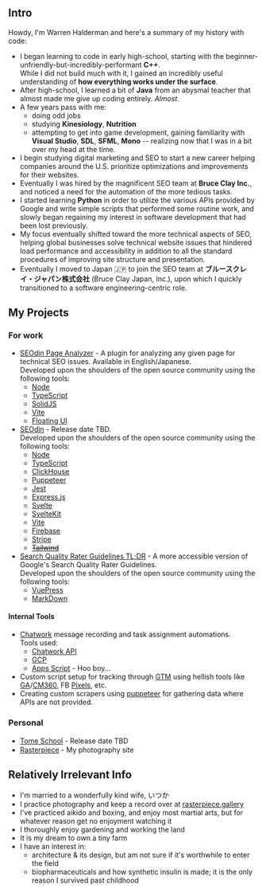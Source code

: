 <!--
**whalderman/whalderman** is a ✨ _special_ ✨ repository because its `README.md` (this file) appears on your GitHub profile.

Here are some ideas to get you started:

- 🔭 I’m currently working on ...
- 🌱 I’m currently learning ...
- 👯 I’m looking to collaborate on ...
- 🤔 I’m looking for help with ...
- 💬 Ask me about ...
- 📫 How to reach me: ...
- 😄 Pronouns: ...
- ⚡ Fun fact: ...
-->

## Intro

Howdy, I'm Warren Halderman and here's a summary of my history with code:
- I began learning to code in early high-school, starting with the beginner-unfriendly-but-incredibly-performant __C++__.  
While I did not build much with it, I gained an incredibly useful understanding of __how everything works under the surface__.
- After high-school, I learned a bit of __Java__ from an abysmal teacher that almost made me give up coding entirely. _Almost_.
- A few years pass with me:
  - doing odd jobs
  - studying __Kinesiology__, __Nutrition__
  - attempting to get into game development, gaining familiarity with __Visual Studio__, __SDL__, __SFML__, __Mono__ -- realizing now that I was in a bit over my head at the time.
- I begin studying digital marketing and SEO to start a new career helping companies around the U.S. prioritize optimizations and improvements for their websites.
- Eventually I was hired by the magnificent SEO team at __Bruce Clay Inc.__, and noticed a need for the automation of the more tedious tasks.
- I started learning __Python__ in order to utilize the various APIs provided by Google and write simple scripts that performed some routine work, and slowly began regaining my interest in software development that had been lost previously.
- My focus eventually shifted toward the more technical aspects of SEO, helping global businesses solve technical website issues that hindered load performance and accessibility in addition to all the standard procedures of improving site structure and presentation.
- Eventually I moved to Japan 🇯🇵 to join the SEO team at __ブルースクレイ・ジャパン株式会社__ (Bruce Clay Japan, Inc.), upon which I quickly transitioned to a software engineering-centric role.

## My Projects

### For work

- [SEOdin Page Analyzer][1] - A plugin for analyzing any given page for technical SEO issues. Available in English/Japanese.  
  Developed upon the shoulders of the open source community using the following tools:
  - [Node][2]
  - [TypeScript][3]
  - [SolidJS][4]
  - [Vite][5]
  - [Floating UI][6]
- [SEOdin]() - Release date TBD.  
  Developed upon the shoulders of the open source community using the following tools:
  - [Node][2]
  - [TypeScript][3]
  - [ClickHouse][7]
  - [Puppeteer][8]
  - [Jest][9]
  - [Express.js][10]
  - [Svelte][11]
  - [SvelteKit][12]
  - [Vite][5]
  - [Firebase][13]
  - [Stripe][14]
  - ~~[Tailwind][15]~~
- [Search Quality Rater Guidelines TL;DR][102] - A more accessible version of Google's Search Quality Rater Guidelines.  
  Developed upon the shoulders of the open source community using the following tools:
  - [VuePress][16]
  - [MarkDown][17]

#### Internal Tools

- [Chatwork](https://www.chatwork.com/) message recording and task assignment automations.  
  Tools used:
  - [Chatwork API](https://developer.chatwork.com/)
  - [GCP][18]
  - [Apps Script][19] - Hoo boy...
- Custom script setup for tracking through [GTM](https://marketingplatform.google.com/about/) using hellish tools like [GA](https://marketingplatform.google.com/about/analytics/)/[CM360](https://marketingplatform.google.com/about/campaign-manager-360/), FB [Pixels](https://www.facebook.com/business/tools/meta-pixel), etc.
- Creating custom scrapers using [puppeteer][8] for gathering data where APIs are not provided.

### Personal

- [Tome School]() - Release date TBD　
- [Rasterpiece][9001] - My photography site

## Relatively Irrelevant Info
- I'm married to a wonderfully kind wife, いつか
- I practice photography and keep a record over at [rasterpiece.gallery][9001]
- I've practiced aikido and boxing, and enjoy most martial arts, but for whatever reason get no enjoyment watching it
- I thoroughly enjoy gardening and working the land
- It is my dream to own a tiny farm
- I have an interest in:
  - architecture & its design, but am not sure if it's worthwhile to enter the field
  - biopharmaceuticals and how synthetic insulin is made; it is the only reason I survived past childhood

[1]: https://chrome.google.com/webstore/detail/seodin-page-analyzer/obmnleflmffnkfdiaecgniokcfebhnkd
[2]: https://nodejs.org/
[3]: https://www.typescriptlang.org/
[4]: https://www.solidjs.com/
[5]: https://vitejs.dev/
[6]: https://floating-ui.com/
[7]: https://clickhouse.com/
[8]: https://pptr.dev/
[9]: https://jestjs.io/
[10]: https://expressjs.com/
[11]: https://svelte.dev/
[12]: https://kit.svelte.dev/
[13]: https://firebase.google.com/
[14]: https://stripe.com/
[15]: https://tailwindcss.com/
[16]: https://vuepress.vuejs.org/
[17]: https://commonmark.org/
[18]: https://cloud.google.com/
[19]: https://www.google.com/script/start/

[100]: https://bruceclay.com/
[101]: https://bruceclay.jpn.com/
[102]: https://bruceclay.jpn.com/docs/

[9001]: https://rasterpiece.gallery
